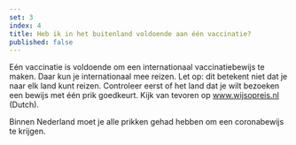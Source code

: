 ```yaml
---
set: 3
index: 4
title: Heb ik in het buitenland voldoende aan één vaccinatie?  
published: false
---
```

Eén vaccinatie is voldoende om een internationaal vaccinatiebewijs te maken. Daar kun je internationaal mee reizen. Let op: dit betekent niet dat je naar elk land kunt reizen. Controleer eerst of het land dat je wilt bezoeken een bewijs met één prik goedkeurt. Kijk van tevoren op <a href="https://www.wijsopreis.nl" rel="noopener noreferrer" target="_blank" hreflang="nl">www.wijsopreis.nl (Dutch)</a>. 

Binnen Nederland moet je alle prikken gehad hebben om een coronabewijs te krijgen.
